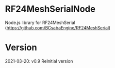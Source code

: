# RF24MeshSerialNode
 Node.js library for RF24MeshSerial (https://github.com/BCsabaEngine/RF24MeshSerial)

# Version
 2021-03-20: v0.9 ReInitial version
